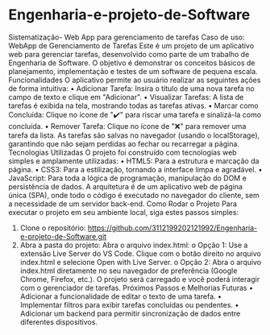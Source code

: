 # Engenharia-e-projeto-de-Software
Sistematização- Web App para gerenciamento de tarefas
Caso de uso: 
WebApp de Gerenciamento de Tarefas
Este é um projeto de um aplicativo web para gerenciar tarefas, desenvolvido como parte de um trabalho de Engenharia de Software. O objetivo é demonstrar os conceitos básicos de planejamento, implementação e testes de um software de pequena escala.
Funcionalidades
O aplicativo permite ao usuário realizar as seguintes ações de forma intuitiva:
•	Adicionar Tarefa: Insira o título de uma nova tarefa no campo de texto e clique em "Adicionar".
•	Visualizar Tarefas: A lista de tarefas é exibida na tela, mostrando todas as tarefas ativas.
•	Marcar como Concluída: Clique no ícone de "✔️" para riscar uma tarefa e sinalizá-la como concluída.
•	Remover Tarefa: Clique no ícone de "❌" para remover uma tarefa da lista.
As tarefas são salvas no navegador (usando o localStorage), garantindo que não sejam perdidas ao fechar ou recarregar a página.
Tecnologias Utilizadas
O projeto foi construído com tecnologias web simples e amplamente utilizadas:
•	HTML5: Para a estrutura e marcação da página.
•	CSS3: Para a estilização, tornando a interface limpa e agradável.
•	JavaScript: Para toda a lógica de programação, manipulação do DOM e persistência de dados.
A arquitetura é de um aplicativo web de página única (SPA), onde todo o código é executado no navegador do cliente, sem a necessidade de um servidor back-end.
Como Rodar o Projeto
Para executar o projeto em seu ambiente local, siga estes passos simples:
1.	Clone o repositório:
https://github.com/3112199202121992/Engenharia-e-projeto-de-Software.git
2.	 Abra a pasta do projeto:
Abra o arquivo index.html:
o	Opção 1: Use a extensão Live Server do VS Code. Clique com o botão direito no arquivo index.html e selecione Open with Live Server.
o	Opção 2: Abra o arquivo index.html diretamente no seu navegador de preferência (Google Chrome, Firefox, etc.).
O projeto será carregado e você poderá interagir com o gerenciador de tarefas.
Próximos Passos e Melhorias Futuras
•	Adicionar a funcionalidade de editar o texto de uma tarefa.
•	Implementar filtros para exibir tarefas concluídas ou pendentes.
•	Adicionar um backend para permitir sincronização de dados entre diferentes dispositivos.
